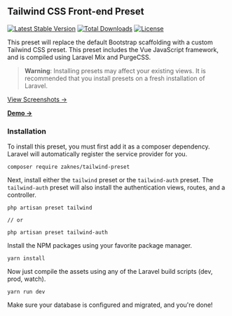 ## Tailwind CSS Front-end Preset

[![Latest Stable Version](https://poser.pugx.org/zaknes/tailwind-preset/v/stable)](https://packagist.org/packages/zaknes/tailwind-preset)
[![Total Downloads](https://poser.pugx.org/zaknes/tailwind-preset/downloads)](https://packagist.org/packages/zaknes/tailwind-preset)
[![License](https://poser.pugx.org/zaknes/tailwind-preset/license)](https://packagist.org/packages/zaknes/tailwind-preset)

This preset will replace the default Bootstrap scaffolding with a custom Tailwind CSS preset. This preset includes the Vue JavaScript framework, and is compiled using Laravel Mix and PurgeCSS.

> **Warning**: Installing presets may affect your existing views. It is recommended that you install presets on a fresh installation of Laravel.

<a href="preview.md" target="_blank">View Screenshots &rarr;</a>

<a href="https://preset.zaknesler.com" target="_blank">**Demo &rarr;**</a>

### Installation

To install this preset, you must first add it as a composer dependency. Laravel will automatically register the service provider for you.

```
composer require zaknes/tailwind-preset
```

Next, install either the `tailwind` preset or the `tailwind-auth` preset. The `tailwind-auth` preset will also install the authentication views, routes, and a controller.

```
php artisan preset tailwind

// or

php artisan preset tailwind-auth
```

Install the NPM packages using your favorite package manager.

```
yarn install
```

Now just compile the assets using any of the Laravel build scripts (dev, prod, watch).

```
yarn run dev
```

Make sure your database is configured and migrated, and you're done!

